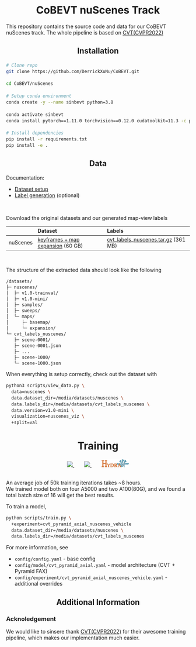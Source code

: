 # <div align="center">**CoBEVT nuScenes Track**</div>

This repository contains the source code and data for our CoBEVT nuScenes track. The whole pipeline is based on [CVT(CVPR2022)](https://github.com/bradyz/cross_view_transformers)


## <div align="center">**Installation**</div>

```bash
# Clone repo
git clone https://github.com/DerrickXuNu/CoBEVT.git

cd CoBEVT/nuScenes

# Setup conda environment
conda create -y --name sinbevt python=3.8

conda activate sinbevt
conda install pytorch==1.11.0 torchvision==0.12.0 cudatoolkit=11.3 -c pytorch

# Install dependencies
pip install -r requirements.txt
pip install -e .
```

## <div align="center">**Data**</div>


Documentation:
* [Dataset setup](docs/dataset_setup.md)
* [Label generation](docs/label_generation.md) (optional)

<br/>

Download the original datasets and our generated map-view labels

| | Dataset | Labels |
| :-- | :-- | :-- |
| nuScenes | [keyframes + map expansion](https://www.nuscenes.org/nuscenes#download) (60 GB) | [cvt_labels_nuscenes.tar.gz](https://www.cs.utexas.edu/~bzhou/cvt/cvt_labels_nuscenes.tar.gz) (361 MB) |

<br/>

The structure of the extracted data should look like the following

```
/datasets/
├─ nuscenes/
│  ├─ v1.0-trainval/
│  ├─ v1.0-mini/
│  ├─ samples/
│  ├─ sweeps/
│  └─ maps/
│     ├─ basemap/
│     └─ expansion/
└─ cvt_labels_nuscenes/
   ├─ scene-0001/
   ├─ scene-0001.json
   ├─ ...
   ├─ scene-1000/
   └─ scene-1000.json
```

When everything is setup correctly, check out the dataset with

```bash
python3 scripts/view_data.py \
  data=nuscenes \
  data.dataset_dir=/media/datasets/nuscenes \
  data.labels_dir=/media/datasets/cvt_labels_nuscenes \
  data.version=v1.0-mini \
  visualization=nuscenes_viz \
  +split=val
```

# <div align="center">**Training**</div>

<div align="center">
<a href="https://www.pytorchlightning.ai">
<img src="https://raw.githubusercontent.com/PyTorchLightning/pytorch-lightning/master/docs/source/_static/images/logo.png" width="25%">
</a>
&nbsp;&nbsp;&nbsp;&nbsp;&nbsp;&nbsp;
<a href="https://wandb.ai/site">
<img src="https://raw.githubusercontent.com/wandb/client/master/.github/wb-logo-lightbg.png" width="25%">
</a>
&nbsp;&nbsp;&nbsp;&nbsp;&nbsp;&nbsp;
<a href="https://hydra.cc">
<img src="https://raw.githubusercontent.com/facebookresearch/hydra/master/website/static/img/Hydra-Readme-logo2.svg" width="15%">
</a>
</div>

<br>

An average job of 50k training iterations takes ~8 hours.  
We trained model both on four A5000 and two A100(80G), and we found a total batch size of 16 will get the best results.

To train a model,

```bash
python scripts/train.py \
  +experiment=cvt_pyramid_axial_nuscenes_vehicle
  data.dataset_dir=/media/datasets/nuscenes \
  data.labels_dir=/media/datasets/cvt_labels_nuscenes
```

For more information, see

* `config/config.yaml` - base config
* `config/model/cvt_pyramid_axial.yaml` - model architecture (CVT + Pyramid FAX)
* `config/experiment/cvt_pyramid_axial_nuscenes_vehicle.yaml` - additional overrides

## <div align="center">**Additional Information**</div>

### **Acknoledgement**
We would like to sinsere thank [CVT(CVPR2022)](https://github.com/bradyz/cross_view_transformers) for their awesome training pipeline, which makes our implementation much easier.
